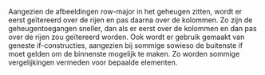 Aangezien de afbeeldingen row-major in het geheugen zitten, wordt er eerst geïtereerd over de rijen en pas daarna over de kolommen. Zo zijn de geheugentoegangen sneller, dan als er eerst over de kolommen en dan pas over de rijen zou geïtereerd worden. Ook wordt er gebruik gemaakt van geneste if-constructies, aangezien bij sommige sowieso de buitenste if moet gelden om de binnenste mogelijk te maken. Zo worden sommige vergelijkingen vermeden voor bepaalde elementen.
